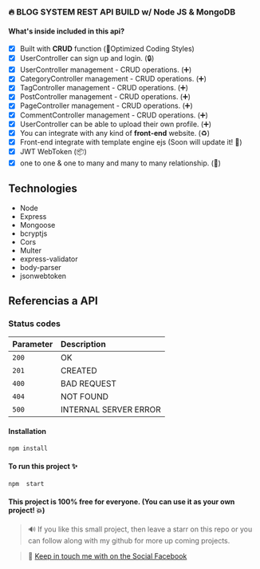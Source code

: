 ### :fire: BLOG SYSTEM REST API BUILD w/ Node JS & MongoDB

#### What's inside included in this api?

- [x] Built with **CRUD** function (:rocket:Optimized Coding Styles)
- [x] UserController can sign up and login. (:lock:)
- [x] UserController management - CRUD operations. (:heavy_plus_sign:)
- [x] CategoryController management - CRUD operations. (:heavy_plus_sign:)
- [x] TagController management - CRUD operations. (:heavy_plus_sign:)
- [x] PostController management - CRUD operations. (:heavy_plus_sign:)
- [x] PageController management - CRUD operations. (:heavy_plus_sign:)
- [x] CommentController management - CRUD operations. (:heavy_plus_sign:)
- [x] UserController can be able to upload their own profile. (:heavy_plus_sign:)
- [x] You can integrate with any kind of **front-end** website. (:recycle:)
- [x] Front-end integrate with template engine ejs (Soon will update it! :pushpin:)
- [x] JWT WebToken (:package:)
- [x] one to one & one to many and many to many relationship. (🔗)

## Technologies
- Node
- Express
- Mongoose
- bcryptjs
- Cors
- Multer
- express-validator
- body-parser
- jsonwebtoken

## Referencias a API

### Status codes
| Parameter | Description                |
| :-------- | :------------------------- |
| `200`     | OK                         |
| `201`     | CREATED                    |
| `400`     | BAD REQUEST                |
| `404`     | NOT FOUND                  |
| `500`     | INTERNAL SERVER ERROR      |

#### Installation

```sh
npm install
```

#### To run this project :sparkles:

```sh
npm  start
```

#### This project is 100% free for everyone. (You can use it as your own project! :boom:)

> :loud_sound: If you like this small project, then leave a starr on this repo or you can follow along with my github for more up coming projects.

>:speech_balloon: [Keep in touch me with on the Social Facebook](https://www.facebook.com/atbooo)
